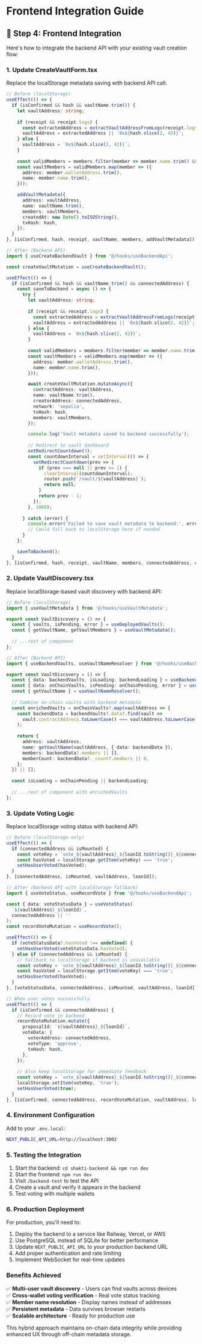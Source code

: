 # Frontend Integration Guide

## 🔧 **Step 4: Frontend Integration**

Here's how to integrate the backend API with your existing vault creation flow:

### **1. Update CreateVaultForm.tsx**

Replace the localStorage metadata saving with backend API call:

```typescript
// Before (localStorage)
useEffect(() => {
  if (isConfirmed && hash && vaultName.trim()) {
    let vaultAddress: string;
    
    if (receipt && receipt.logs) {
      const extractedAddress = extractVaultAddressFromLogs(receipt.logs);
      vaultAddress = extractedAddress || `0x${hash.slice(2, 42)}`;
    } else {
      vaultAddress = `0x${hash.slice(2, 42)}`;
    }
    
    const validMembers = members.filter(member => member.name.trim() && member.walletAddress.trim());
    const vaultMembers = validMembers.map(member => ({
      address: member.walletAddress.trim(),
      name: member.name.trim(),
    }));

    addVaultMetadata({
      address: vaultAddress,
      name: vaultName.trim(),
      members: vaultMembers,
      createdAt: new Date().toISOString(),
      txHash: hash,
    });
  }
}, [isConfirmed, hash, receipt, vaultName, members, addVaultMetadata]);
```

```typescript
// After (Backend API)
import { useCreateBackendVault } from '@/hooks/useBackendApi';

const createVaultMutation = useCreateBackendVault();

useEffect(() => {
  if (isConfirmed && hash && vaultName.trim() && connectedAddress) {
    const saveToBackend = async () => {
      try {
        let vaultAddress: string;
        
        if (receipt && receipt.logs) {
          const extractedAddress = extractVaultAddressFromLogs(receipt.logs);
          vaultAddress = extractedAddress || `0x${hash.slice(2, 42)}`;
        } else {
          vaultAddress = `0x${hash.slice(2, 42)}`;
        }
        
        const validMembers = members.filter(member => member.name.trim() && member.walletAddress.trim());
        const vaultMembers = validMembers.map(member => ({
          address: member.walletAddress.trim(),
          name: member.name.trim(),
        }));

        await createVaultMutation.mutateAsync({
          contractAddress: vaultAddress,
          name: vaultName.trim(),
          creatorAddress: connectedAddress,
          network: 'sepolia',
          txHash: hash,
          members: vaultMembers,
        });

        console.log('Vault metadata saved to backend successfully');
        
        // Redirect to vault dashboard
        setRedirectCountdown(3);
        const countdownInterval = setInterval(() => {
          setRedirectCountdown(prev => {
            if (prev === null || prev <= 1) {
              clearInterval(countdownInterval);
              router.push(`/vault/${vaultAddress}`);
              return null;
            }
            return prev - 1;
          });
        }, 1000);
        
      } catch (error) {
        console.error('Failed to save vault metadata to backend:', error);
        // Could fall back to localStorage here if needed
      }
    };

    saveToBackend();
  }
}, [isConfirmed, hash, receipt, vaultName, members, connectedAddress, createVaultMutation, router]);
```

### **2. Update VaultDiscovery.tsx**

Replace localStorage-based vault discovery with backend API:

```typescript
// Before (localStorage)
import { useVaultMetadata } from '@/hooks/useVaultMetadata';

export const VaultDiscovery = () => {
  const { vaults, isPending, error } = useDeployedVaults();
  const { getVaultName, getVaultMembers } = useVaultMetadata();
  
  // ...rest of component
};
```

```typescript
// After (Backend API)
import { useBackendVaults, useVaultNameResolver } from '@/hooks/useBackendApi';

export const VaultDiscovery = () => {
  const { data: backendVaults, isLoading: backendLoading } = useBackendVaults();
  const { data: onChainVaults, isPending: onChainPending, error } = useDeployedVaults();
  const { getVaultName } = useVaultNameResolver();
  
  // Combine on-chain vaults with backend metadata
  const enrichedVaults = onChainVaults?.map(vaultAddress => {
    const backendData = backendVaults?.data?.find(vault => 
      vault.contractAddress.toLowerCase() === vaultAddress.toLowerCase()
    );
    
    return {
      address: vaultAddress,
      name: getVaultName(vaultAddress, { data: backendData }),
      members: backendData?.members || [],
      memberCount: backendData?._count?.members || 0,
    };
  }) || [];
  
  const isLoading = onChainPending || backendLoading;
  
  // ...rest of component with enrichedVaults
};
```

### **3. Update Voting Logic**

Replace localStorage voting status with backend API:

```typescript
// Before (localStorage only)
useEffect(() => {
  if (connectedAddress && isMounted) {
    const voteKey = `vote_${vaultAddress}_${loanId.toString()}_${connectedAddress}`;
    const hasVoted = localStorage.getItem(voteKey) === 'true';
    setHasUserVoted(hasVoted);
  }
}, [connectedAddress, isMounted, vaultAddress, loanId]);
```

```typescript
// After (Backend API with localStorage fallback)
import { useVoteStatus, useRecordVote } from '@/hooks/useBackendApi';

const { data: voteStatusData } = useVoteStatus(
  `${vaultAddress}_${loanId}`, 
  connectedAddress || ''
);
const recordVoteMutation = useRecordVote();

useEffect(() => {
  if (voteStatusData?.hasVoted !== undefined) {
    setHasUserVoted(voteStatusData.hasVoted);
  } else if (connectedAddress && isMounted) {
    // Fallback to localStorage if backend is unavailable
    const voteKey = `vote_${vaultAddress}_${loanId.toString()}_${connectedAddress}`;
    const hasVoted = localStorage.getItem(voteKey) === 'true';
    setHasUserVoted(hasVoted);
  }
}, [voteStatusData, connectedAddress, isMounted, vaultAddress, loanId]);

// When user votes successfully
useEffect(() => {
  if (isConfirmed && connectedAddress) {
    // Record vote in backend
    recordVoteMutation.mutate({
      proposalId: `${vaultAddress}_${loanId}`,
      voteData: {
        voterAddress: connectedAddress,
        voteType: 'approve',
        txHash: hash,
      },
    });
    
    // Also keep localStorage for immediate feedback
    const voteKey = `vote_${vaultAddress}_${loanId.toString()}_${connectedAddress}`;
    localStorage.setItem(voteKey, 'true');
    setHasUserVoted(true);
  }
}, [isConfirmed, connectedAddress, recordVoteMutation, vaultAddress, loanId, hash]);
```

### **4. Environment Configuration**

Add to your `.env.local`:

```bash
NEXT_PUBLIC_API_URL=http://localhost:3002
```

### **5. Testing the Integration**

1. Start the backend: `cd shakti-backend && npm run dev`
2. Start the frontend: `npm run dev`
3. Visit `/backend-test` to test the API
4. Create a vault and verify it appears in the backend
5. Test voting with multiple wallets

### **6. Production Deployment**

For production, you'll need to:

1. Deploy the backend to a service like Railway, Vercel, or AWS
2. Use PostgreSQL instead of SQLite for better performance
3. Update `NEXT_PUBLIC_API_URL` to your production backend URL
4. Add proper authentication and rate limiting
5. Implement WebSocket for real-time updates

### **Benefits Achieved**

✅ **Multi-user vault discovery** - Users can find vaults across devices  
✅ **Cross-wallet voting verification** - Real vote status tracking  
✅ **Member name resolution** - Display names instead of addresses  
✅ **Persistent metadata** - Data survives browser restarts  
✅ **Scalable architecture** - Ready for production use  

This hybrid approach maintains on-chain data integrity while providing enhanced UX through off-chain metadata storage.
